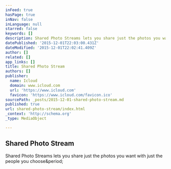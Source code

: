```yaml
---
inFeed: true
hasPage: true
inNav: false
inLanguage: null
starred: false
keywords: []
description: Shared Photo Streams lets you share just the photos you want with just the people you choose.
datePublished: '2015-12-01T22:03:00.431Z'
dateModified: '2015-12-01T22:02:41.409Z'
author: []
related: []
app_links: []
title: Shared Photo Stream
authors: []
publisher:
  name: Icloud
  domain: www.icloud.com
  url: 'https://www.icloud.com'
  favicon: 'https://www.icloud.com/favicon.ico'
sourcePath: _posts/2015-12-01-shared-photo-stream.md
published: true
url: shared-photo-stream/index.html
_context: 'http://schema.org'
_type: MediaObject

---
```

<article style=""><h1>Shared Photo Stream</h1><p>Shared Photo Streams lets you share just the photos you want with just the people you choose&amp;period;</p></article>